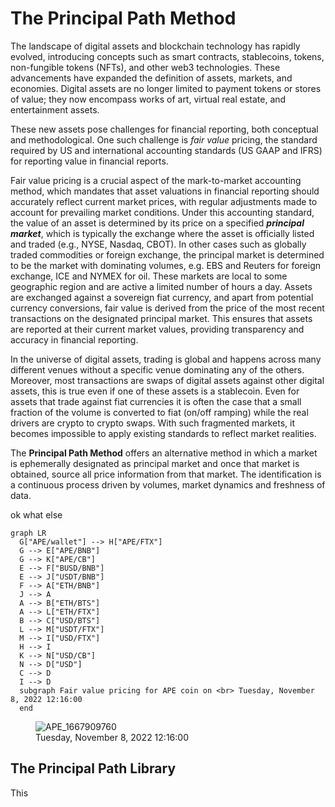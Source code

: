 # The Principal Path Method

The landscape of digital assets and blockchain technology has rapidly evolved, introducing concepts such as smart contracts, stablecoins, tokens, non-fungible tokens (NFTs), and other web3 technologies. These advancements have expanded the definition of assets, markets, and economies. Digital assets are no longer limited to payment tokens or stores of value; they now encompass works of art, virtual real estate, and entertainment assets.

These new assets pose challenges for financial reporting, both conceptual and methodological. One such challenge is _fair value_ pricing, the standard required by US and international accounting standards (US GAAP and IFRS) for reporting value in financial reports.

Fair value pricing is a crucial aspect of the mark-to-market accounting method, which mandates that asset valuations in financial reporting should accurately reflect current market prices, with regular adjustments made to account for prevailing market conditions. Under this accounting standard, the value of an asset is determined by its price on a specified **_principal market_**, which is typically the exchange where the asset is officially listed and traded (e.g., NYSE, Nasdaq, CBOT). In other cases such as globally traded commodities or foreign exchange, the principal market is determined to be the market with dominating volumes, e.g. EBS and Reuters for foreign exchange, ICE and NYMEX for oil. These markets are local to some geographic region and are active a limited number of hours a day. Assets are exchanged against a sovereign fiat currency, and apart from potential currency conversions, fair value is derived from the price of the most recent transactions on the designated principal market. This ensures that assets are reported at their current market values, providing transparency and accuracy in financial reporting.

In the universe of digital assets, trading is global and happens across many different venues without a specific venue dominating any of the others. Moreover, most transactions are swaps of digital assets against other digital assets, this is true even if one of these assets is a stablecoin. Even for assets that trade against fiat currencies it is often the case that a small fraction of the volume is converted to fiat (on/off ramping) while the real drivers are crypto to crypto swaps. With such fragmented markets, it becomes impossible to apply existing standards to reflect market realities.

The __Principal Path Method__ offers an alternative method in which a market is ephemerally designated as principal market and once that market is obtained, source all price information from that market. The identification is a continuous process driven by volumes, market dynamics and freshness of data.

ok  what else

<!-- APE_1667909760 -->
```mermaid
graph LR
  G["APE/wallet"] --> H["APE/FTX"]
  G --> E["APE/BNB"]
  G --> K["APE/CB"]
  E --> F["BUSD/BNB"]
  E --> J["USDT/BNB"]
  F --> A["ETH/BNB"]
  J --> A
  A --> B["ETH/BTS"]
  A --> L["ETH/FTX"]
  B --> C["USD/BTS"]
  L --> M["USDT/FTX"] 
  M --> I["USD/FTX"]
  H --> I
  K --> N["USD/CB"]
  N --> D["USD"]
  C --> D
  I --> D
  subgraph Fair value pricing for APE coin on <br> Tuesday, November 8, 2022 12:16:00
  end
```
<figure>
<img src="/home/eyal/Research/Rutgers/PrincipalPath/Data/cache/graphs/APE_1667909760.png" alt="APE_1667909760">
<figcaption 
Fair value pricing for APE coin on <br> 
Tuesday, November 8, 2022 12:16:00
</figcaption>
</figure>

## The Principal Path Library
This


